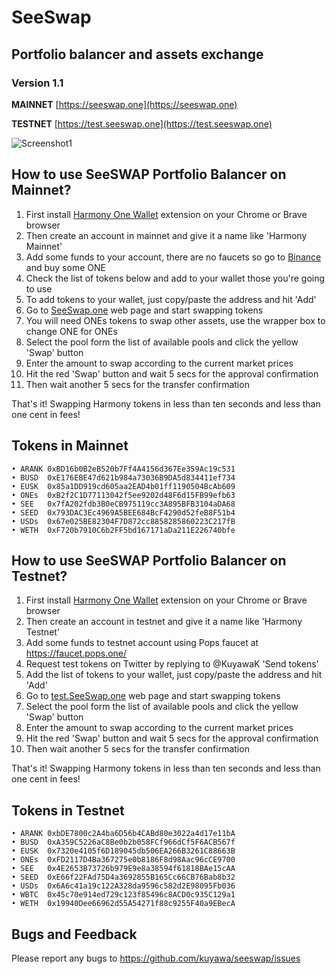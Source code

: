 # SeeSwap
## Portfolio balancer and assets exchange
### Version 1.1

**MAINNET** [https://seeswap.one](https://seeswap.one)

**TESTNET** [https://test.seeswap.one](https://test.seeswap.one)

![Screenshot1](media/seeswap.jpg)

## How to use SeeSWAP Portfolio Balancer on Mainnet?

1. First install [Harmony One Wallet](http://harmony.one/onewallet) extension on your Chrome or Brave browser
2. Then create an account in mainnet and give it a name like 'Harmony Mainnet'
3. Add some funds to your account, there are no faucets so go to [Binance](https://binance.com) and buy some ONE
4. Check the list of tokens below and add to your wallet those you're going to use
5. To add tokens to your wallet, just copy/paste the address and hit 'Add'
6. Go to [SeeSwap.one](https://seeswap.one/swap) web page and start swapping tokens
7. You will need ONEs tokens to swap other assets, use the wrapper box to change ONE for ONEs
8. Select the pool form the list of available pools and click the yellow 'Swap' button
9. Enter the amount to swap according to the current market prices
10. Hit the red 'Swap' button and wait 5 secs for the approval confirmation
11. Then wait another 5 secs for the transfer confirmation

That's it! Swapping Harmony tokens in less than ten seconds and less than one cent in fees!

## Tokens in Mainnet

```
• ARANK 0xBD16b0B2eB520b7Ff4A4156d367Ee359Ac19c531
• BUSD  0xE176EBE47d621b984a73036B9DA5d834411ef734
• EUSK  0x85a1DD919cd605aa2EAD4b01ff1190504BcAb609
• ONEs  0xB2f2C1D77113042f5ee9202d48F6d15FB99efb63
• SEE   0x7fA202fdb3B0eCB975119cc3A895BFB3104aDA68
• SEED  0x793DAC3Ec4969A5BEE684BcF4290d52feB8F51b4
• USDs  0x67e025BE82304F7D872cc8858285860223C217fB
• WETH  0xF720b7910C6b2FF5bd167171aDa211E226740bfe
```

## How to use SeeSWAP Portfolio Balancer on Testnet?

1. First install [Harmony One Wallet](http://harmony.one/onewallet) extension on your Chrome or Brave browser
2. Then create an account in testnet and give it a name like 'Harmony Testnet'
3. Add some funds to testnet account using Pops faucet at https://faucet.pops.one/
4. Request test tokens on Twitter by replying to @KuyawaK 'Send tokens'
5. Add the list of tokens to your wallet, just copy/paste the address and hit 'Add'
6. Go to [test.SeeSwap.one](https://test.seeswap.one/swap) web page and start swapping tokens
7. Select the pool form the list of available pools and click the yellow 'Swap' button
8. Enter the amount to swap according to the current market prices
9. Hit the red 'Swap' button and wait 5 secs for the approval confirmation
10. Then wait another 5 secs for the transfer confirmation

That's it! Swapping Harmony tokens in less than ten seconds and less than one cent in fees!

## Tokens in Testnet

```
• ARANK 0xbDE7800c2A4ba6D56b4CABd80e3022a4d17e11bA
• BUSD  0xA359C5226aC8Be0b2b058FCf966dCf5F6ACB567f
• EUSK  0x7320e4105f6D189045db506EA266B3261C88663B
• ONEs  0xFD2117D4Ba367275e0b8186F8d98Aac96cCE9700
• SEE   0x4E2653B73726b979E9e8a38594f61818BAe15cAA
• SEED  0xE66f22FAd75D4a3692855B165Cc66CB76Bab8b32
• USDs  0x6A6c41a19c122A328da9596c582d2E98095Fb036
• WBTC  0x45c70e914ed729c123f85496c8ACD0c935C129a1
• WETH  0x19940Dee66962d55A54271f88c9255F40a9EBecA
```

## Bugs and Feedback

Please report any bugs to https://github.com/kuyawa/seeswap/issues